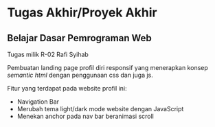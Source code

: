 # Tugas Akhir/Proyek Akhir
## Belajar Dasar Pemrograman Web

Tugas milik R-02 Rafi Syihab

Pembuatan landing page profil diri responsif yang menerapkan konsep _semantic html_ dengan penggunaan css dan juga js.

Fitur yang terdapat pada website profil ini:
- Navigation Bar
- Merubah tema light/dark mode website dengan JavaScript
- Menekan anchor pada nav bar beranimasi scroll
